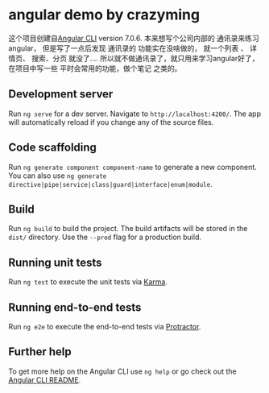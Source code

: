 # angular demo by crazyming

这个项目创建自[Angular CLI](https://github.com/angular/angular-cli) version 7.0.6.
本来想写个公司内部的  通讯录来练习angular， 但是写了一点后发现 通讯录的 功能实在没啥做的， 就一个列表 、 详情页、 搜索、分页 就没了.... 所以就不做通讯录了，就只用来学习angular好了，在项目中写一些 平时会常用的功能，做个笔记 之类的。

## Development server

Run `ng serve` for a dev server. Navigate to `http://localhost:4200/`. The app will automatically reload if you change any of the source files.

## Code scaffolding

Run `ng generate component component-name` to generate a new component. You can also use `ng generate directive|pipe|service|class|guard|interface|enum|module`.

## Build

Run `ng build` to build the project. The build artifacts will be stored in the `dist/` directory. Use the `--prod` flag for a production build.

## Running unit tests

Run `ng test` to execute the unit tests via [Karma](https://karma-runner.github.io).

## Running end-to-end tests

Run `ng e2e` to execute the end-to-end tests via [Protractor](http://www.protractortest.org/).

## Further help

To get more help on the Angular CLI use `ng help` or go check out the [Angular CLI README](https://github.com/angular/angular-cli/blob/master/README.md).
